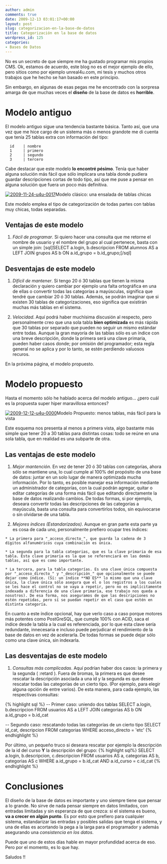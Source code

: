 ```yaml
---
author: admin
comments: true
date: 2009-12-13 03:01:17+00:00
layout: post
slug: categorizacion-en-la-base-de-datos
title: Categorización en la base de datos
wordpress_id: 125
categories:
- Bases de Datos
---
```


No es un secreto de que siempre me ha gustado programar mis propios CMS. Ok, estamos de acuerdo, este blog no es el mejor ejemplo de ello, pero sitios como por ejemplo unreal4u.com, mi tesis y muchos otros trabajos que he hecho se han basado en este principio.

Sin embargo, en algunas de esas pegas me he encontrado con la sorpresa amarga de que muchas veces el **diseño** de la base de datos es **horrible**.
<!-- more -->


# Modelo antiguo


El modelo antiguo sigue una tendencia bastante básica. Tanto así, que una vez que me hice cargo de un sistema más o menos grandote me di cuenta que tenía 25 tablas extra con información del tipo:

    
      id    | nombre
      1     | primero
      2     | segundo
      3     | tercero


Cabe destacar que este modelo **lo encontré pésimo**. Tenía que haber alguna solución más fácil que sólo implicara una tabla donde pudiera guardar descripciones cortas de todo tipo, así que me puse a pensar en alguna solución que fuera un poco más definitiva.


[![2009-11-24-u4u-0017](http://blog.unreal4u.com/wp-content/gallery/base-de-datos-diseno/thumbs/thumbs_2009-11-24-u4u-0017.png)](http://blog.unreal4u.com/wp-content/gallery/base-de-datos-diseno/2009-11-24-u4u-0017.png)Modelo clásico: una ensalada de tablas chicas



Este modelo emplea el tipo de categorización de todas partes con tablas muy chicas, todas separadas.


## Ventajas de este modelo





	
  1. _Fácil de programar_. Si quiero hacer una consulta que me retorne el nombre de usuario y el nombre del grupo al cual pertenece, basta con un simple join:
[sql]SELECT a.login, b.descripcion
FROM alumnos AS a LEFT JOIN grupos AS b ON a.id_grupo = b.id_grupo;[/sql]




## Desventajas de este modelo





	
  1. _Difícil de mantener_. Si tengo 20 ó 30 tablas que tienen la misma declaración y quiero cambiar por ejemplo una falta ortográfica en una de ellas o convertir todas las categorías a mayúsculas, significa que tendré que cambiar 20 ó 30 tablas. Además, se podrán imaginar que si existen 30 tablas de categorizaciones, eso significa que existirán muchas más tablas en el sistema.

	
  2. _Velocidad_. Aquí podrá haber muchísima discusión al respecto, pero personalmente creo que una sola tabla **bien optimizada** es más rápida que 30 tablas por separado que pueden no seguir un mismo estándar entre todas. Aunque la gran mayoría de las tablas sólo es un índice con una breve descripción, donde la primera será una clave primaria, pueden haber casos donde; por omisión del programador; esta regla general no se aplica y por lo tanto, se estén perdiendo valuosos recuros.


En la próxima página, el modelo propuesto.



# Modelo propuesto


Hasta el momento sólo he hablado acerca del modelo antiguo... ¿pero cuál es la propuesta super hiper maravillosa entonces?



[![2009-12-12-u4u-0000](http://blog.unreal4u.com/wp-content/gallery/base-de-datos-diseno/thumbs/thumbs_2009-12-12-u4u-0000.png)](http://blog.unreal4u.com/wp-content/gallery/base-de-datos-diseno/2009-12-12-u4u-0000.png)Modelo Propuesto: menos tablas, más fácil para la vista



Este esquema nos presenta al menos a primera vista, algo bastante más simple que tener 20 a 30 tablas para distintas cosas: todo se reúne en una sola tabla, que en realidad es una subparte de otra.


## Las ventajas de este modelo





	
  1. _Mejor mantención_. En vez de tener 20 ó 30 tablas con categorías, ahora sólo se mantiene una, lo cual cumple al 100% del propósito de una base de datos: juntar en un solo lugar de manera optimizada mucha información. Por lo tanto, es posible manejar esa información mediante un administrador de categorías, con la cual podrán agregar, quitar o editar categorías de una forma más fácil que editando directamente la base de datos realizando cambios. De todas formas, si por ejemplo, deseara convertir todas las descripciones de las categorías a mayúscula, basta una consulta para convertirlos todos, sin equivocarse o sin olvidarse de una tabla.

	
  2. _Mejores índices (Estandarizados)_. Aunque en gran parte esta parte ya es cosa de cada uno, personalmente prefiero ocupar tres índices:

    * La primera para "_acceso_directo_", que guarda la cadena de 3 dígitos alfanuméricos cuya combinación es única.

    * La segunda para la tabla categorias, que es la clave primaria de esa tabla. Esta clave primaria es la que se referenciará en las demás tablas, así que es como importante.

    * La tercera, para la tabla categorías. Es una clave única compuesta por "_acceso_directo_" y "_descripción_" que opcionalmente se puede dejar como índice. (Sí: un índice **NO ES** lo mismo que una clave única, la clave única sólo asegura que el o los registros a los cuales se les hace el control no se vaya a repetir, pero no es implícitamente indexada a diferencia de una clave primaria, ese trabajo nos queda a nosotros). De esa forma, nos aseguramos de que las descripciones no estén repetidas, pero sí se puedan repetir en el caso que estén en distinta categoría.

En cuanto a este índice opcional, hay que verlo caso a caso porque motores más potentes como PostGreSQL, que cumple 100% con ACID, saca el índice desde la tabla a la cual es referenciada, por lo que esta clave sería redundante, innecesaria e incluso puede perjudicar el rendimiento de la base de datos en vez de acelerarla. De todas formas se puede dejar sólo como una clave única, sin indexarla.







## Las desventajas de este modelo





	
  1. _Consultas más complicadas_. Aquí podrían haber dos casos: la primera y la segunda ( :retard ). Fuera de bromas, la primera es que desee rescatar la descripción asociada a una id y la segunda es que desee rescatar todas las categorías de un cierto tipo. (Por ejemplo, para elegir alguna opción de entre varios). De esta manera, para cada ejemplo, las respectivas consultas:

{% highlight sql %}
-- Primer caso: uniendo dos tablas
SELECT a.login, b.descripcion
FROM usuarios AS a LEFT JOIN categorias AS b ON a.id_grupo = b.id_cat

-- Segundo caso: rescatando todas las categorías de un cierto tipo
SELECT id_cat, descripcion FROM categorias
WHERE acceso_directo = 'etc'
{% endhighlight %}

Por último, un pequeño truco si deseara rescatar por ejemplo la descripción de la id del curso **Y** la descripción del grupo:
{% highlight sql%}
SELECT a.login, b.descripcion, c.descripcion
FROM usuarios AS a, categorias AS b, categorias AS c
WHERE a.id_grupo = b.id_cat AND a.id_curso = c.id_cat
{% endhighlight %}




# Conclusiones


El diseño de la base de datos es importante y uno siempre tiene que pensar a lo grande. No sirve de nada pensar siempre en datos limitados, con entradas limitadas y sin esperanza de que crezca: si el sistema es bueno, **va a crecer en algún punto**.
Es por esto que prefiero para cualquier sistema, estandarizar las entradas y posibles salidas que tenga el sistema, y una de ellas es acortando la pega a la larga para el programador y además asegurando una _consistencia en los datos_.

Puede que uno de estos días hable en mayor profundidad acerca de eso. Pero por el momento, es lo que hay.

Saludos !!
